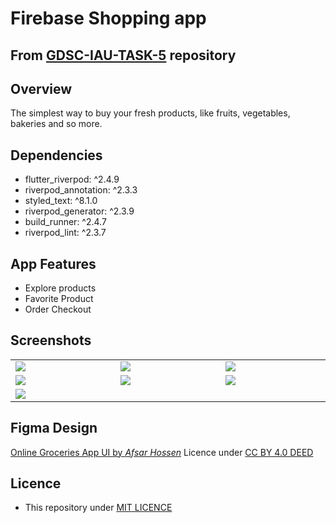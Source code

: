 # Firebase Shopping app
## From [GDSC-IAU-TASK-5](https://github.com/alashoor89/gdsc-iau-week-5) repository
## Overview

The simplest way to buy your fresh products, like fruits, vegetables, bakeries and so more.

## Dependencies
- flutter_riverpod: ^2.4.9
- riverpod_annotation: ^2.3.3
- styled_text: ^8.1.0
- riverpod_generator: ^2.3.9
- build_runner: ^2.4.7
- riverpod_lint: ^2.3.7

## App Features
- Explore products
- Favorite Product
- Order Checkout

## Screenshots

<table width="100%">
  <tbody>
    <tr>
      <td width="1%"><img src="https://github.com/alashoor89/gdsc-iau-week-5/assets/37499427/d208bd46-e023-418a-9b3f-66c87cad3ce0"/></td>
      <td width="1%"><img src="https://github.com/alashoor89/gdsc-iau-week-5/assets/37499427/50f88dd6-3623-4249-b721-1d5d0eb2fc34"/></td>
       <td width="1%"><img src="https://github.com/alashoor89/gdsc-iau-week-5/assets/37499427/a4e6ca6c-b04c-4d9e-a2bf-644a9dc23d3a"/></td>
   </tr>
    <tr>
      <td width="1%"><img src="https://github.com/alashoor89/gdsc-iau-week-5/assets/37499427/a4e6ca6c-b04c-4d9e-a2bf-644a9dc23d3a"/></td>
      <td width="1%"><img src="https://github.com/alashoor89/gdsc-iau-week-5/assets/37499427/d5c5d846-8da9-4152-80ed-f58d37aebca0"/></td>
       <td width="1%"><img src="https://github.com/alashoor89/gdsc-iau-week-5/assets/37499427/3d1e42dd-955e-47a1-953a-f9a9381f17cd"/></td>
   </tr>
    <tr>
      <td width="1%"><img src="https://github.com/alashoor89/gdsc-iau-week-5/assets/37499427/de54f9cd-8aa3-4f5e-8db8-021f7c2ed131"/></td>
    </tr>
  </tbody>
</table>

## Figma Design
[Online Groceries App UI by *Afsar Hossen*](https://www.figma.com/community/file/882645007956337261)
Licence under [CC BY 4.0 DEED](https://creativecommons.org/licenses/by/4.0)

## Licence
- This repository under [MIT LICENCE](https://github.com/alashoor89/gdsc-iau-week-5/blob/master/LICENSE)

